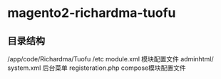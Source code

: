 # magento2-richardma-tuofu

## 目录结构
/app/code/Richardma/Tuofu
    /etc
        module.xml 模块配置文件
        adminhtml/
            system.xml 后台菜单
    registeration.php compose模块配置文件
